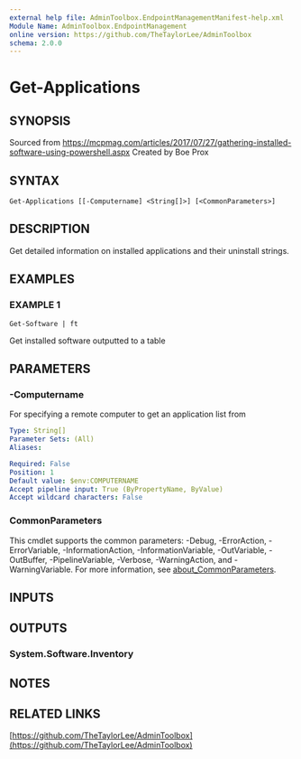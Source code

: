 ```yaml
---
external help file: AdminToolbox.EndpointManagementManifest-help.xml
Module Name: AdminToolbox.EndpointManagement
online version: https://github.com/TheTaylorLee/AdminToolbox
schema: 2.0.0
---
```


# Get-Applications

## SYNOPSIS
Sourced from https://mcpmag.com/articles/2017/07/27/gathering-installed-software-using-powershell.aspx
Created by Boe Prox

## SYNTAX

```
Get-Applications [[-Computername] <String[]>] [<CommonParameters>]
```

## DESCRIPTION
Get detailed information on installed applications and their uninstall strings.

## EXAMPLES

### EXAMPLE 1
```
Get-Software | ft
```

Get installed software outputted to a table

## PARAMETERS

### -Computername
For specifying a remote computer to get an application list from

```yaml
Type: String[]
Parameter Sets: (All)
Aliases:

Required: False
Position: 1
Default value: $env:COMPUTERNAME
Accept pipeline input: True (ByPropertyName, ByValue)
Accept wildcard characters: False
```

### CommonParameters
This cmdlet supports the common parameters: -Debug, -ErrorAction, -ErrorVariable, -InformationAction, -InformationVariable, -OutVariable, -OutBuffer, -PipelineVariable, -Verbose, -WarningAction, and -WarningVariable. For more information, see [about_CommonParameters](http://go.microsoft.com/fwlink/?LinkID=113216).

## INPUTS

## OUTPUTS

### System.Software.Inventory
## NOTES

## RELATED LINKS

[https://github.com/TheTaylorLee/AdminToolbox](https://github.com/TheTaylorLee/AdminToolbox)


